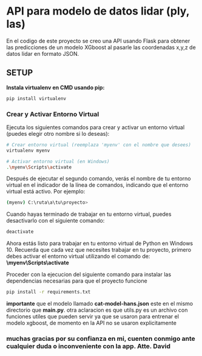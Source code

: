 # API para modelo de datos lidar (ply, las)

En el codigo de este proyecto se creo una API usando Flask para obtener las predicciones de un modelo XGboost al pasarle las coordenadas x,y,z de datos lidar en formato JSON. 

## SETUP

**Instala virtualenv en CMD usando pip:**
   ```bash
   pip install virtualenv
   ```

### Crear y Activar Entorno Virtual

Ejecuta los siguientes comandos para crear y activar un entorno virtual (puedes elegir otro nombre si lo deseas):

```bash
# Crear entorno virtual (reemplaza 'myenv' con el nombre que desees)
virtualenv myenv
```
```bash
# Activar entorno virtual (en Windows)
.\myenv\Scripts\activate
```

Después de ejecutar el segundo comando, verás el nombre de tu entorno virtual en el indicador de la línea de comandos, indicando que el entorno virtual está activo. Por ejemplo:

```bash
(myenv) C:\ruta\a\tu\proyecto>
```

Cuando hayas terminado de trabajar en tu entorno virtual, puedes desactivarlo con el siguiente comando:

```bash
deactivate
```
Ahora estás listo para trabajar en tu entorno virtual de Python en Windows 10. Recuerda que cada vez que necesites trabajar en tu proyecto, primero debes activar el entorno virtual utilizando el comando de: 
**\myenv\Scripts\activate**

Proceder con la ejecucion del siguiente comando para instalar las dependencias necesarias para que el proyecto funcione

```bash
pip install -r requirements.txt
```
**importante** que el modelo llamado **cat-model-hans.json** este en el mismo directorio que **main.py**. otra aclaracion es que utils.py es un archivo con funciones utiles que pueden servir ya que se usaron para entrenar el modelo xgboost, de momento en la API no se usaron explicitamente

### muchas gracias por su confianza en mi, cuenten conmigo ante cualquier duda o inconveniente con la app. Atte. David